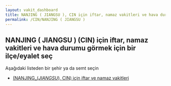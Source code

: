 ```yaml
---
layout: vakit_dashboard
title: NANJING ( JIANGSU ), CIN için iftar, namaz vakitleri ve hava durumu - ilçe/eyalet seç
permalink: /CIN/NANJING ( JIANGSU )
---
```


## NANJING ( JIANGSU ) (CIN) için iftar, namaz vakitleri ve hava durumu  görmek için bir ilçe/eyalet seç

Aşağıdaki listeden bir şehir ya da semt seçin

* [ (NANJING_(_JIANGSU_), CIN) için iftar ve namaz vakitleri](/CIN/NANJING_(_JIANGSU_)/)

<script type="text/javascript">
  var GLOBAL_COUNTRY = 'CIN';
  var GLOBAL_CITY = 'NANJING ( JIANGSU )';
  var GLOBAL_STATE = 'NANJING ( JIANGSU )';
</script>
